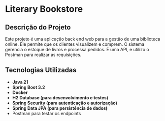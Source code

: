 # Literary Bookstore

## Descrição do Projeto

Este projeto é uma aplicação back end web para a gestão de uma biblioteca online. Ele permite que os clientes visualizem e comprem. O sistema gerencia o estoque de livros e processa pedidos.
É uma API, e utilizo o Postman para realizar as requisições.

## Tecnologias Utilizadas

- **Java 21**
- **Spring Boot 3.2**
- **Docker**
- **H2 Database (para desenvolvimento e testes)**
- **Spring Security (para autenticação e autorização)**
- **Spring Data JPA (para persistência de dados)**
- Postman para testar os endpoints
